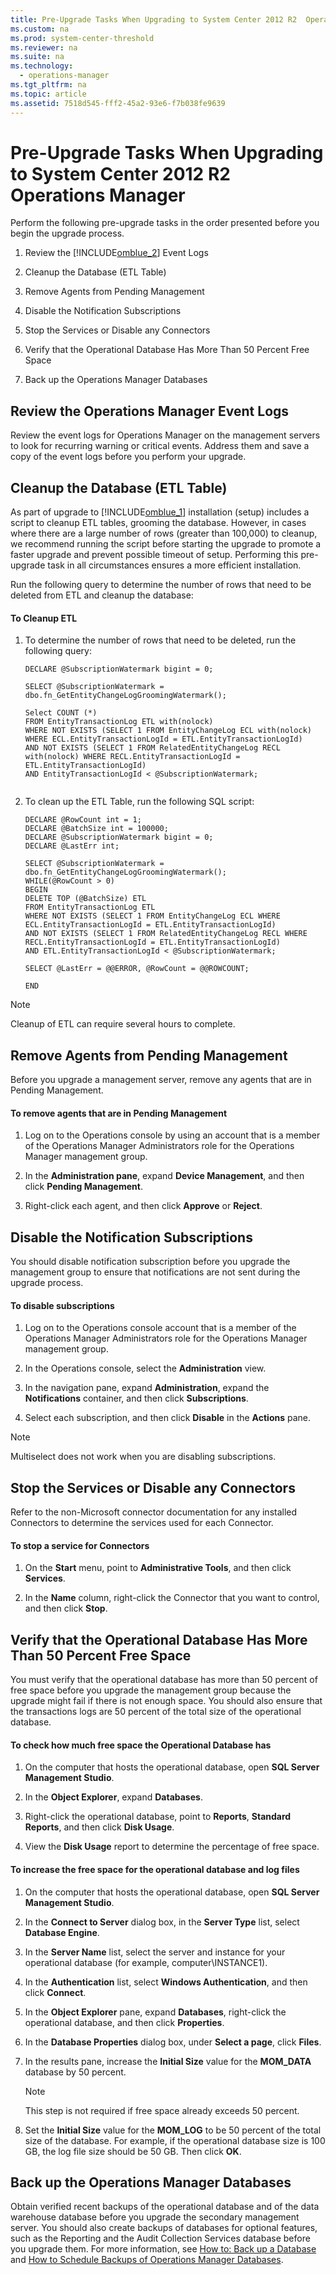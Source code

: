 ```yaml
---
title: Pre-Upgrade Tasks When Upgrading to System Center 2012 R2  Operations Manager
ms.custom: na
ms.prod: system-center-threshold
ms.reviewer: na
ms.suite: na
ms.technology: 
  - operations-manager
ms.tgt_pltfrm: na
ms.topic: article
ms.assetid: 7518d545-fff2-45a2-93e6-f7b038fe9639
---
```

# Pre-Upgrade Tasks When Upgrading to System Center 2012 R2  Operations Manager
Perform the following pre\-upgrade tasks in the order presented before you begin the upgrade process.  
  
1.  Review the [!INCLUDE[omblue_2](../../om/manage/includes/omblue_2_md.md)] Event Logs  
  
2.  Cleanup the Database \(ETL Table\)  
  
3.  Remove Agents from Pending Management  
  
4.  Disable the Notification Subscriptions  
  
5.  Stop the Services or Disable any Connectors  
  
6.  Verify that the Operational Database Has More Than 50 Percent Free Space  
  
7.  Back up the Operations Manager Databases  
  
## Review the Operations Manager Event Logs  
Review the event logs for Operations Manager on the management servers to look for recurring warning or critical events. Address them and save a copy of the event logs before you perform your upgrade.  
  
## Cleanup the Database \(ETL Table\)  
As part of upgrade to [!INCLUDE[omblue_1](../../om/manage/includes/omblue_1_md.md)] installation \(setup\) includes a script to cleanup ETL tables, grooming the database.  However, in cases where there are a large number of rows \(greater than 100,000\) to cleanup, we recommend running the script before starting the upgrade to promote a faster upgrade and prevent possible timeout of setup. Performing this pre\-upgrade task in all circumstances ensures a more efficient installation.  
  
Run the following query to determine the number of rows that need to be deleted from ETL and cleanup the database:  
  
#### To Cleanup ETL  
  
1.  To determine the number of rows that need to be deleted, run the following query:  
  
    ```  
    DECLARE @SubscriptionWatermark bigint = 0;  
  
    SELECT @SubscriptionWatermark = dbo.fn_GetEntityChangeLogGroomingWatermark();  
  
    Select COUNT (*)  
    FROM EntityTransactionLog ETL with(nolock)  
    WHERE NOT EXISTS (SELECT 1 FROM EntityChangeLog ECL with(nolock) WHERE ECL.EntityTransactionLogId = ETL.EntityTransactionLogId)  
    AND NOT EXISTS (SELECT 1 FROM RelatedEntityChangeLog RECL with(nolock) WHERE RECL.EntityTransactionLogId = ETL.EntityTransactionLogId)  
    AND EntityTransactionLogId < @SubscriptionWatermark;  
  
    ```  
  
2.  To clean up the ETL Table, run the following SQL script:  
  
    ```  
    DECLARE @RowCount int = 1;  
    DECLARE @BatchSize int = 100000;  
    DECLARE @SubscriptionWatermark bigint = 0;  
    DECLARE @LastErr int;  
  
    SELECT @SubscriptionWatermark = dbo.fn_GetEntityChangeLogGroomingWatermark();  
    WHILE(@RowCount > 0)  
    BEGIN   
    DELETE TOP (@BatchSize) ETL  
    FROM EntityTransactionLog ETL  
    WHERE NOT EXISTS (SELECT 1 FROM EntityChangeLog ECL WHERE ECL.EntityTransactionLogId = ETL.EntityTransactionLogId)  
    AND NOT EXISTS (SELECT 1 FROM RelatedEntityChangeLog RECL WHERE RECL.EntityTransactionLogId = ETL.EntityTransactionLogId)  
    AND ETL.EntityTransactionLogId < @SubscriptionWatermark;  
  
    SELECT @LastErr = @@ERROR, @RowCount = @@ROWCOUNT;  
  
    END  
    ```  
  
> [!NOTE]  
> Cleanup of ETL can require several hours to complete.  
  
## Remove Agents from Pending Management  
Before you upgrade a management server, remove any agents that are in Pending Management.  
  
#### To remove agents that are in Pending Management  
  
1.  Log on to the Operations console by using an account that is a member of the Operations Manager Administrators role for the Operations Manager management group.  
  
2.  In the **Administration pane**, expand **Device Management**, and then click **Pending Management**.  
  
3.  Right\-click each agent, and then click **Approve** or **Reject**.  
  
## Disable the Notification Subscriptions  
You should disable notification subscription before you upgrade the management group to ensure that notifications are not sent during the upgrade process.  
  
#### To disable subscriptions  
  
1.  Log on to the Operations console account that is a member of the Operations Manager Administrators role for the Operations Manager management group.  
  
2.  In the Operations console, select the **Administration** view.  
  
3.  In the navigation pane, expand **Administration**, expand the **Notifications** container, and then click **Subscriptions**.  
  
4.  Select each subscription, and then click **Disable** in the **Actions** pane.  
  
> [!NOTE]  
> Multiselect does not work when you are disabling subscriptions.  
  
## Stop the Services or Disable any Connectors  
Refer to the non\-Microsoft connector documentation for any installed Connectors to determine the services used for each Connector.  
  
#### To stop a service for Connectors  
  
1.  On the **Start** menu, point to **Administrative Tools**, and then click **Services**.  
  
2.  In the **Name** column, right\-click the Connector that you want to control, and then click **Stop**.  
  
## Verify that the Operational Database Has More Than 50 Percent Free Space  
You must verify that the operational database has more than 50 percent of free space before you upgrade the management group because the upgrade might fail if there is not enough space. You should also ensure that the transactions logs are 50 percent of the total size of the operational database.  
  
#### To check how much free space the Operational Database has  
  
1.  On the computer that hosts the operational database, open **SQL Server Management Studio**.  
  
2.  In the **Object Explorer**, expand **Databases**.  
  
3.  Right\-click the operational database, point to **Reports**, **Standard Reports**, and then click **Disk Usage**.  
  
4.  View the **Disk Usage** report to determine the percentage of free space.  
  
#### To increase the free space for the operational database and log files  
  
1.  On the computer that hosts the operational database, open **SQL Server Management Studio**.  
  
2.  In the **Connect to Server** dialog box, in the **Server Type** list, select **Database Engine**.  
  
3.  In the **Server Name** list, select the server and instance for your operational database \(for example, computer\\INSTANCE1\).  
  
4.  In the **Authentication** list, select **Windows Authentication**, and then click **Connect**.  
  
5.  In the **Object Explorer** pane, expand **Databases**, right\-click the operational database, and then click **Properties**.  
  
6.  In the **Database Properties** dialog box, under **Select a page**, click **Files**.  
  
7.  In the results pane, increase the **Initial Size** value for the **MOM\_DATA** database by 50 percent.  
  
    > [!NOTE]  
    > This step is not required if free space already exceeds 50 percent.  
  
8.  Set the **Initial Size** value for the **MOM\_LOG** to be 50 percent of the total size of the database. For example, if the operational database size is 100 GB, the log file size should be 50 GB. Then click **OK**.  
  
## Back up the Operations Manager Databases  
Obtain verified recent backups of the operational database and of the data warehouse database before you upgrade the secondary management server. You should also create backups of databases for optional features, such as the Reporting and the Audit Collection Services database before you upgrade them. For more information, see [How to: Back up a Database](http://go.microsoft.com/fwlink/p/?LinkId=220190) and [How to Schedule Backups of Operations Manager Databases](assetId:///301b7af3-3695-41b5-b91c-e1a672bce591).  
  
